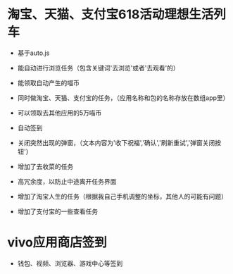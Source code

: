 # 淘宝、天猫、支付宝618活动理想生活列车
* 基于auto.js

* 能自动进行浏览任务（包含关键词'去浏览'或者'去观看'的）
* 能领取自动产生的喵币
* 同时做淘宝、天猫、支付宝的任务，（应用名称和包的名称存放在数组app里）
* 可以领取去其他应用的5万喵币
* 自动签到
* 关闭突然出现的弹窗，（文本内容为'收下祝福','确认','刷新重试','弹窗关闭按钮'）
* 增加了去收菜的任务
* 高冗余度，以防止中途离开任务界面
* 增加了淘宝人生的任务（根据我自己手机调整的坐标，其他人的可能有问题）
* 增加了支付宝的一些查看任务

# vivo应用商店签到

* 钱包、视频、浏览器、游戏中心等签到
